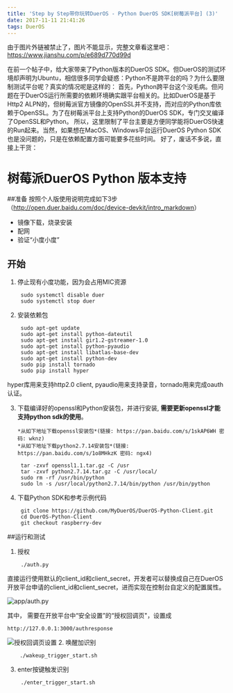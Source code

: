 ```yaml
---
title: 'Step by Step带你玩转DuerOS - Python DuerOS SDK[树莓派平台] (3)'
date: 2017-11-11 21:41:26
tags: DuerOS
---
```

由于图片外链被禁止了，图片不能显示，完整文章看这里吧：<https://www.jianshu.com/p/e689d770d99d>

在前一个帖子中，给大家带来了Python版本的DuerOS SDK。但DuerOS的测试环境却声明为Ubuntu，相信很多同学会疑惑：Python不是跨平台的吗？为什么要限制测试平台呢？真实的情况呢是这样的：
首先，Python跨平台这个没毛病。但问题在于DuerOS运行所需要的依赖环境确实跟平台相关的。比如DuerOS是基于Http2 ALPN的，但树莓派官方镜像的OpenSSL并不支持，而对应的Python库依赖于OpenSSL。为了在树莓派平台上支持Python的DuerOS SDK，专门交叉编译了OpenSSL和Python。
所以，这里限制了平台主要是方便同学能将DuerOS快速的Run起来。当然，如果想在MacOS、Windows平台运行DuerOS Python SDK也是没问题的，只是在依赖配置方面可能要多花些时间。
好了，废话不多说，直接上干货：
# 树莓派DuerOS Python 版本支持

##准备
按照个人版使用说明完成如下3步（<http://open.duer.baidu.com/doc/device-devkit/intro_markdown>）

- 镜像下载，烧录安装
- 配网
- 验证“小度小度”

## 开始
1. 停止现有小度功能，因为会占用MIC资源
		
		sudo systemctl disable duer
		sudo systemctl stop duer
2. 安装依赖包
	
		sudo apt-get update
		sudo apt-get install python-dateutil
		sudo apt-get install gir1.2-gstreamer-1.0
		sudo apt-get install python-pyaudio
		sudo apt-get install libatlas-base-dev
		sudo apt-get install python-dev		
		sudo pip install tornado
		sudo pip install hyper
hyper库用来支持http2.0 client, pyaudio用来支持录音，tornado用来完成oauth认证。

3. 下载编译好的openssl和Python安装包，并进行安装, **需要更新openssl才能支持python sdk的使用**。

	   *从如下地址下载openssl安装包*(链接: https://pan.baidu.com/s/1skAP6WH 密码: wknz)
	   *从如下地址下载python2.7.14安装包*(链接: https://pan.baidu.com/s/1o8MHkzK 密码: ngx4)

		tar -zxvf openssl1.1.tar.gz -C /usr
		tar -zxvf python2.7.14.tar.gz -C /usr/local/
		sudo rm -rf /usr/bin/python
		sudo ln -s /usr/local/python2.7.14/bin/python /usr/bin/python
4. 下载Python SDK和参考示例代码

		git clone https://github.com/MyDuerOS/DuerOS-Python-Client.git
	    cd DuerOS-Python-Client
		git checkout raspberry-dev
		

##运行和测试
1. 授权
				
		./auth.py
直接运行使用默认的client_id和client_secret，开发者可以替换成自己在DuerOS开放平台申请的client_id和client_secret，进而实现在控制台自定义的配置属性。

![app/auth.py](http://upload-images.jianshu.io/upload_images/4905018-b8e7c555be24d4fb.png?imageMogr2/auto-orient/strip%7CimageView2/2/w/1240)

其中，
需要在开放平台中“安全设置”的“授权回调页"，设置成  

    http://127.0.0.1:3000/authresponse

![授权回调页设置](http://upload-images.jianshu.io/upload_images/4905018-caca627041b10380.png?imageMogr2/auto-orient/strip%7CimageView2/2/w/1240)
2. 唤醒加识别
	
		./wakeup_trigger_start.sh
3. enter按键触发识别

		./enter_trigger_start.sh